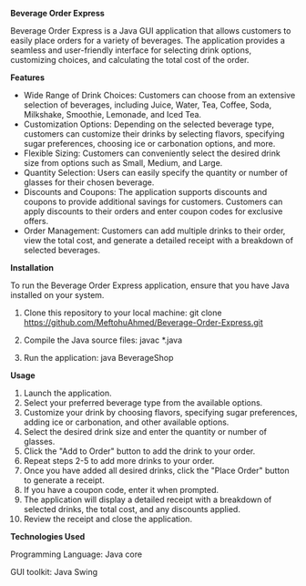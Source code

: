 **Beverage Order Express**

Beverage Order Express is a Java GUI application that allows customers to easily place orders for a variety of beverages. The application provides a seamless and user-friendly interface for selecting drink options, customizing choices, and calculating the total cost of the order.

**Features**
* Wide Range of Drink Choices: Customers can choose from an extensive selection of beverages, including Juice, Water, Tea, Coffee, Soda, Milkshake, Smoothie, Lemonade, and Iced Tea.
* Customization Options: Depending on the selected beverage type, customers can customize their drinks by selecting flavors, specifying sugar preferences, choosing ice or carbonation options, and more.
* Flexible Sizing: Customers can conveniently select the desired drink size from options such as Small, Medium, and Large.
* Quantity Selection: Users can easily specify the quantity or number of glasses for their chosen beverage.
* Discounts and Coupons: The application supports discounts and coupons to provide additional savings for customers. Customers can apply discounts to their orders and enter coupon codes for exclusive offers.
* Order Management: Customers can add multiple drinks to their order, view the total cost, and generate a detailed receipt with a breakdown of selected beverages.

**Installation**

To run the Beverage Order Express application, ensure that you have Java installed on your system.

  1. Clone this repository to your local machine:
      git clone https://github.com/MeftohuAhmed/Beverage-Order-Express.git
      
  2. Compile the Java source files:
      javac *.java
      
  3. Run the application:
      java BeverageShop

**Usage**

  1. Launch the application.
  2. Select your preferred beverage type from the available options.
  3. Customize your drink by choosing flavors, specifying sugar preferences, adding ice or carbonation, and other available options.
  4. Select the desired drink size and enter the quantity or number of glasses.
  5. Click the "Add to Order" button to add the drink to your order.
  6. Repeat steps 2-5 to add more drinks to your order.
  7. Once you have added all desired drinks, click the "Place Order" button to generate a receipt.
  8. If you have a coupon code, enter it when prompted.
  9. The application will display a detailed receipt with a breakdown of selected drinks, the total cost, and any discounts applied.
  10. Review the receipt and close the application.

**Technologies Used**

Programming Language: Java core

GUI toolkit: Java Swing
